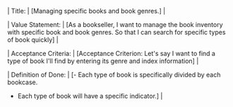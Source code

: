 | Title: | [Managing specific books and book genres.] |

| Value Statement: | [As a bookseller, I want to manage the book inventory with specific book and book genres. So that I can search for specific types of book quickly] |

| Acceptance Criteria: | [Acceptance Criterion: Let's say I want to find a type of book I'll find by entering its genre and index information] |

| Definition of Done: | 
[-   Each type of book is specifically divided by each bookcase.
-   Each type of book will have a specific indicator.] |



